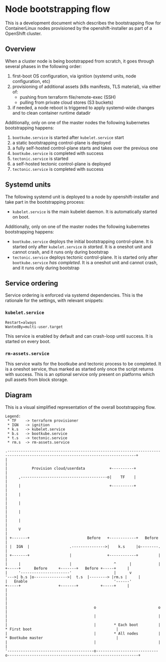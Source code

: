 # Node bootstrapping flow

This is a development document which describes the bootstrapping flow for ContainerLinux nodes provisioned by the openshift-installer as part of a OpenShift cluster.

## Overview

When a cluster node is being bootstrapped from scratch, it goes through several phases in the following order:

1. first-boot OS configuration, via ignition (systemd units, node configuration, etc)
2. provisioning of additional assets (k8s manifests, TLS material), via either of:
   * pushing from terraform file/remote-exec (SSH)
   * pulling from private cloud stores (S3 buckets)
3. if needed, a node reboot is triggered to apply systemd-wide changes and to clean container runtime datadir

Additionally, only on one of the master nodes the following kubernetes bootstrapping happens:

1. `bootkube.service` is started after `kubelet.service` start
2. a static bootstrapping control-plane is deployed
3. a fully self-hosted control-plane starts and takes over the previous one
4. `bootkube.service` is completed with success
5. `tectonic.service` is started
6. a self-hosted tectonic control-plane is deployed
7. `tectonic.service` is completed with success

## Systemd units

The following systemd unit is deployed to a node by openshift-installer and take part in the bootstrapping process:

* `kubelet.service` is the main kubelet daemon. It is automatically started on boot.

Additionally, only on one of the master nodes the following kubernetes bootstrapping happens:

* `bootkube.service` deploys the initial bootstrapping control-plane. It is started only after `kubelet.service` _is started_. It is a oneshot unit and cannot crash, and it runs only during bootstrap
* `tectonic.service` deploys tectonic control-plane. It is started only after `bootkube.service` _has completed_.  It is a oneshot unit and cannot crash, and it runs only during bootstrap

## Service ordering

Service ordering is enforced via systemd dependencies. This is the rationale for the settings, with relevant snippets:

### `kubelet.service`

```
Restart=always
WantedBy=multi-user.target
```

This service is enabled by default and can crash-loop until success.
It is started on every boot.

### `rm-assets.service`

This service waits for the bootkube and tectonic process to be completed.
It is a oneshot service, thus marked as started only once the script returns with success.
This is an optional service only present on platforms which pull assets from block storage.

## Diagram

This is a visual simplified representation of the overall bootstrapping flow.

```bob
Legend:
 * TF    -> terraform provisioner
 * IGN   -> ignition
 * k.s   -> kubelet.service
 * b.s   -> bootkube.service
 * t.s   -> tectonic.service
 * rm.s  -> rm-assets.service

.--------------------------------------------------------------------------------------------------------------------------------+
|                                                                                                                                |
|           Provision cloud/userdata           +----------+                                                                      |
|     ,---------------------------------------o|    TF    |                                                                      |
|     |                                        +----------+                                                                      |
|     |                                                                                                                          |
|     |                                                                                                                          |
|     |                                                                                                                          |
|     |                                                                                                                          |
|     V                                                                                                                          |
| +-------+                          Before   +------------+   Before                                                            |
| |  IGN  |                  .--------------->|    k.s     |o--------.                                                           |
| +-------+                  |                +------------+         |                                                           |
|     |                      |                   ^      |            |    +-----+      Before     +-------+   Before +-----+     |
|     '----------------------'                   |      v            '--->| b.s |o--------------->|  t.s  |--------> |rm.s |     |
|   Enable                                       '------'                 +-----+                 +-------+          +-----+     |
|                                                                                                                                |
|                                                                                                                                |
|                                       o                            o                                                           |
|                                       |                            |                                                           |
|                                       |        * Each boot         |         * First boot                                      |
|                                       |        * All nodes         |         * Bootkube master                                 |
|                                       |                            |                                                           |
'---------------------------------------o----------------------------o-----------------------------------------------------------+
```
